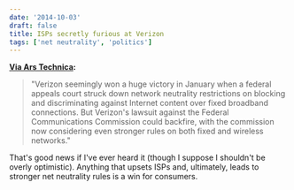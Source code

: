 ```yaml
---
date: '2014-10-03'
draft: false
title: ISPs secretly furious at Verizon
tags: ['net neutrality', 'politics']
---
```


**[Via Ars Technica](http://arstechnica.com/tech-policy/2014/10/isps-secretly-furious-at-verizon-scared-of-stronger-net-neutrality-rules/):**

> "Verizon seemingly won a huge victory in January when a federal appeals court struck down network neutrality restrictions on blocking and discriminating against Internet content over fixed broadband connections. But Verizon's lawsuit against the Federal Communications Commission could backfire, with the commission now considering even stronger rules on both fixed and wireless networks."<!-- excerpt -->

That's good news if I've ever heard it (though I suppose I shouldn't be overly optimistic). Anything that upsets ISPs and, ultimately, leads to stronger net neutrality rules is a win for consumers.
